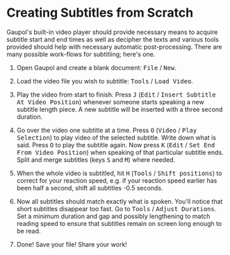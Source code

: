Creating Subtitles from Scratch
===============================

Gaupol's built-in video player should provide necessary means to acquire
subtitle start and end times as well as decipher the texts and various
tools provided should help with necessary automatic post-processing.
There are many possible work-flows for subtitling; here's one.

1. Open Gaupol and create a blank document: <kbd>File</kbd> /
   <kbd>New</kbd>.

1. Load the video file you wish to subtitle: <kbd>Tools</kbd> /
   <kbd>Load Video</kbd>.

1. Play the video from start to finish. Press <kbd>J</kbd>
   (<kbd>Edit</kbd> / <kbd>Insert Subtitle At Video Position</kbd>)
   whenever someone starts speaking a new subtitle length piece. A new
   subtitle will be inserted with a three second duration.

1. Go over the video one subtitle at a time. Press <kbd>O</kbd>
   (<kbd>Video</kbd> / <kbd>Play Selection</kbd>) to play video of the
   selected subtitle. Write down what is said. Press <kbd>O</kbd> to
   play the subtitle again. Now press <kbd>K</kbd> (<kbd>Edit</kbd> /
   <kbd>Set End From Video Position</kbd>) when speaking of that
   particular subtitle ends. Split and merge subtitles (keys
   <kbd>S</kbd> and <kbd>M</kbd>) where needed.

1. When the whole video is subtitled, hit <kbd>H</kbd> (<kbd>Tools</kbd>
   / <kbd>Shift positions</kbd>) to correct for your reaction speed,
   e.g. if your reaction speed earlier has been half a second, shift all
   subtitles -0.5 seconds.

1. Now all subtitles should match exactly what is spoken. You'll notice
   that short subtitles disappear too fast. Go to <kbd>Tools</kbd> /
   <kbd>Adjust Durations</kbd>. Set a minimum duration and gap and
   possibly lengthening to match reading speed to ensure that subtitles
   remain on screen long enough to be read.

1. Done! Save your file! Share your work!
